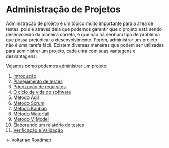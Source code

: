 # Administração de Projetos

Administração de projeto é um tópico muito importante para a área de testes, pois é através dela que podemos garantir que o projeto está sendo desenvolvido da maneira correta, e que não há nenhum tipo de problema que possa prejudicar o desenvolvimento. Porém, administrar um projeto não é uma tarefa fácil. Existem diversas maneiras que podem ser utilizadas para administrar um projeto, cada uma com suas vantagens e desvantagens.

Vejamos como podemos administrar um projeto:

1. [Introdução](../03-admin/00-intro.md)
1. [Planejamento de testes](../03-admin/01-plan.md)
1. [Priorização de requisitos](../03-admin/01-priorizacao.md)
1. [O ciclo de vida do software](../03-admin/02-sldc.md)
1. [Método Ágil](../03-admin/03-agile.md)
1. [Método Scrum](../03-admin/04-scrum.md)
1. [Método Kanban](../03-admin/05-kanban.md)
1. [Método Waterfall](../03-admin/06-waterfall.md)
1. [Método V-Model](../03-admin/07-v-model.md)
1. [Elaborando um relatório de testes](../03-admin/08-report.md)
1. [Verificação e Validação](../03-admin/09-verificacao.md)

← [Voltar ao Roadmap](README.md)
